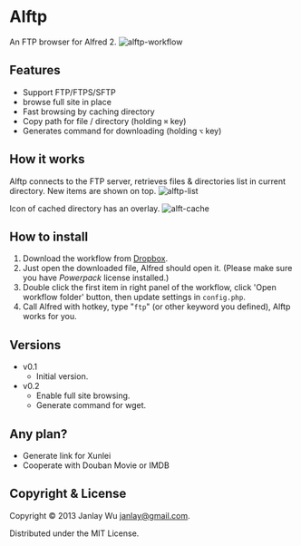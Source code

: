 # Alftp
An FTP browser for Alfred 2.
![alftp-workflow](https://raw.github.com/janlay/alftp/master/screenshots/alftp-workflow.png)

## Features
- Support FTP/FTPS/SFTP
- browse full site in place
- Fast browsing by caching directory
- Copy path for file / directory (holding `⌘` key)
- Generates command for downloading (holding `⌥` key)

## How it works
Alftp connects to the FTP server, retrieves files & directories list in current directory. New items are shown on top.
![alftp-list](https://raw.github.com/janlay/alftp/master/screenshots/alftp-list.png)

Icon of cached directory has an overlay.
![alft-cache](https://raw.github.com/janlay/alftp/master/screenshots/alftp-cache.png)

## How to install
1. Download the workflow from [Dropbox](https://www.dropbox.com/s/fqszv79hp1ei6mg/Alftp.alfredworkflow).
2. Just open the downloaded file, Alfred should open it. (Please make sure you have _Powerpack_ license installed.)
3. Double click the first item in right panel of the workflow, click 'Open workflow folder' button, then update settings in `config.php`.
4. Call Alfred with hotkey, type "`ftp`" (or other keyword you defined), Alftp works for you.

## Versions
- v0.1
  - Initial version.
- v0.2
  - Enable full site browsing.
  - Generate command for wget.

## Any plan?
- Generate link for Xunlei
- Cooperate with Douban Movie or IMDB

## Copyright & License
Copyright © 2013 Janlay Wu <janlay@gmail.com>.

Distributed under the MIT License.
